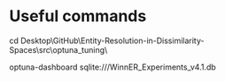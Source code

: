 # Useful commands

cd Desktop\GitHub\Entity-Resolution-in-Dissimilarity-Spaces\src\optuna_tuning\

optuna-dashboard sqlite:///WinnER_Experiments_v4.1.db

